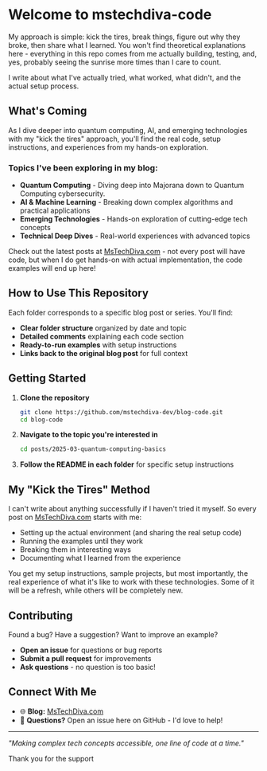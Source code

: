 # Welcome to mstechdiva-code
My approach is simple: kick the tires, break things, figure out why they broke, then share what I learned. You won't find theoretical explanations here - everything in this repo comes from me actually building, testing, and, yes, probably seeing the sunrise more times than I care to count.

I write about what I've actually tried, what worked, what didn't, and the actual setup process.

## What's Coming

As I dive deeper into quantum computing, AI, and emerging technologies with my "kick the tires" approach, you'll find the real code, setup instructions, and experiences from my hands-on exploration.

### Topics I've been exploring in my blog:
- **Quantum Computing** -     Diving deep into Majorana down to Quantum Computing cybersecurity.
- **AI & Machine Learning** - Breaking down complex algorithms and practical applications  
- **Emerging Technologies** - Hands-on exploration of cutting-edge tech concepts
- **Technical Deep Dives** - Real-world experiences with advanced topics

Check out the latest posts at [MsTechDiva.com](https://mstechdiva.com) - not every post will have code, but when I do get hands-on with actual implementation, the code examples will end up here!


## How to Use This Repository

Each folder corresponds to a specific blog post or series. You'll find:
- **Clear folder structure** organized by date and topic
- **Detailed comments** explaining each code section
- **Ready-to-run examples** with setup instructions
- **Links back to the original blog post** for full context

## Getting Started

1. **Clone the repository**
   ```bash
   git clone https://github.com/mstechdiva-dev/blog-code.git
   cd blog-code
   ```

2. **Navigate to the topic you're interested in**
   ```bash
   cd posts/2025-03-quantum-computing-basics
   ```

3. **Follow the README in each folder** for specific setup instructions

## My "Kick the Tires" Method

I can't write about anything successfully if I haven't tried it myself. So every post on [MsTechDiva.com](https://mstechdiva.com) starts with me:

- Setting up the actual environment (and sharing the real setup code)
- Running the examples until they work
- Breaking them in interesting ways
- Documenting what I learned from the experience

You get my setup instructions, sample projects, but most importantly, the real experience of what it's like to work with these technologies. Some of it will be a refresh, while others will                                    be completely new.

## Contributing

Found a bug? Have a suggestion? Want to improve an example? 

- **Open an issue** for questions or bug reports
- **Submit a pull request** for improvements
- **Ask questions** - no question is too basic!

## Connect With Me

- 🌐 **Blog:** [MsTechDiva.com](https://mstechdiva.com)
- 💬 **Questions?** Open an issue here on GitHub - I'd love to help!

---

*"Making complex tech concepts accessible, one line of code at a time."*

Thank you for the support
